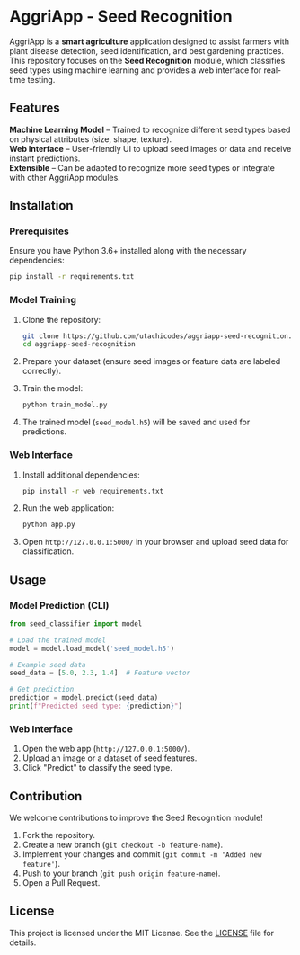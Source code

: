 # AggriApp - Seed Recognition  

AggriApp is a **smart agriculture** application designed to assist farmers with plant disease detection, seed identification, and best gardening practices. This repository focuses on the **Seed Recognition** module, which classifies seed types using machine learning and provides a web interface for real-time testing.  

## Features  

**Machine Learning Model** – Trained to recognize different seed types based on physical attributes (size, shape, texture).  
**Web Interface** – User-friendly UI to upload seed images or data and receive instant predictions.  
**Extensible** – Can be adapted to recognize more seed types or integrate with other AggriApp modules.  

## Installation  

### Prerequisites  
Ensure you have Python 3.6+ installed along with the necessary dependencies:  

```bash
pip install -r requirements.txt
```

### Model Training  

1. Clone the repository:  
   ```bash
   git clone https://github.com/utachicodes/aggriapp-seed-recognition.git
   cd aggriapp-seed-recognition
   ```

2. Prepare your dataset (ensure seed images or feature data are labeled correctly).  

3. Train the model:  
   ```bash
   python train_model.py
   ```

4. The trained model (`seed_model.h5`) will be saved and used for predictions.  

### Web Interface  

1. Install additional dependencies:  
   ```bash
   pip install -r web_requirements.txt
   ```

2. Run the web application:  
   ```bash
   python app.py
   ```

3. Open `http://127.0.0.1:5000/` in your browser and upload seed data for classification.  

## Usage  

### Model Prediction (CLI)  

```python
from seed_classifier import model

# Load the trained model
model = model.load_model('seed_model.h5')

# Example seed data
seed_data = [5.0, 2.3, 1.4]  # Feature vector

# Get prediction
prediction = model.predict(seed_data)
print(f"Predicted seed type: {prediction}")
```

### Web Interface  

1. Open the web app (`http://127.0.0.1:5000/`).  
2. Upload an image or a dataset of seed features.  
3. Click "Predict" to classify the seed type.  

## Contribution  

We welcome contributions to improve the Seed Recognition module!  

1. Fork the repository.  
2. Create a new branch (`git checkout -b feature-name`).  
3. Implement your changes and commit (`git commit -m 'Added new feature'`).  
4. Push to your branch (`git push origin feature-name`).  
5. Open a Pull Request.  

## License  

This project is licensed under the MIT License. See the [LICENSE](LICENSE) file for details.  



